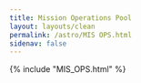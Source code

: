 ```yaml
---
title: Mission Operations Pool
layout: layouts/clean
permalink: /astro/MIS OPS.html
sidenav: false
---
```



{% include "MIS_OPS.html" %}
